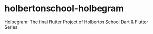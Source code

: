 # holbertonschool-holbegram
Holbegram: The final Flutter Project of Holberton School Dart &amp; Flutter Series
